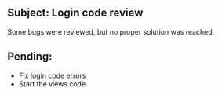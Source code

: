 ## Subject: Login code review

Some bugs were reviewed, but no proper solution was reached.

## Pending:

 + Fix login code errors
 + Start the views code